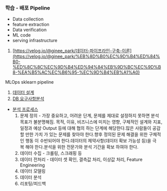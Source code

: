 ### 학습 - 배포 Pipeline

- Data collection
- feature extraction
- Data verification
- ML code
- serving infrastructure

1. [https://velog.io/@ginee_park/데이터-파이프라인-구축-이론](https://velog.io/@ginee_park/%EB%8D%B0%EC%9D%B4%ED%84%B0-%ED%8C%8C%EC%9D%B4%ED%94%84%EB%9D%BC%EC%9D%B8-%EA%B5%AC%EC%B6%95-%EC%9D%B4%EB%A1%A0)


MLOps
sklearn pipeline

1. [데이터 설계](https://multicore-it.com/57)
2. [DB 요구사항분석](https://velog.io/@mong9_s/DBRDBMS-1.%EC%9A%94%EA%B5%AC%EC%82%AC%ED%95%AD-%EB%B6%84%EC%84%9D)
- [분석 프로세스](https://velog.io/@osk3856/data-analysis#top)
    1. 문제 정의 - 가장 중요하고, 어려운 단계, 문제를 제대로 설정하지 못하면 분석 목표가 불분명해짐. 목적, 이유, 비즈니스에 미치는 영향, 구체적인 설계와 지표, 일정과 예상 Output 등에 대해 협의 하는 단계에 해당한다.많은 사람들이 공감할 만한 가치 가 있는 문제를 찾아야 한다.향후 정의된 문제 해결을 위한 구체적인 행동 이 수반되어야 한다.데이터의 제약사항(데이터 확보 가능성 등)을 극복 해야 한다.분석을 위한 전문가와 분석 기간을 확보 하여야 한다.
    2. 데이터 수집 - 크롤링, 스크래핑 등
    3. 데이터 전처리 - 데이터 셋 확인, 결측값 처리, 이상값 처리, Feature Engineering
    4. 데이터 모델링
    5. 데이터 분석
    6. 리포팅/피드백